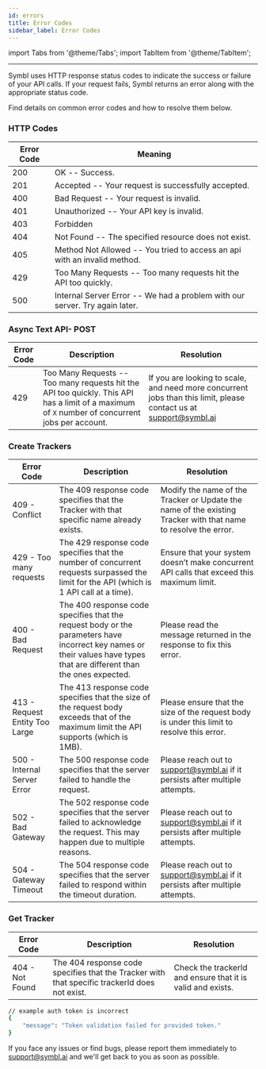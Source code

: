 ```yaml
---
id: errors
title: Error Codes
sidebar_label: Error Codes
---
```

import Tabs from '@theme/Tabs';
import TabItem from '@theme/TabItem';

---
Symbl uses HTTP response status codes to indicate the success or failure of your API calls. If your request fails, Symbl returns an error along with the appropriate status code.

Find details on common error codes and how to resolve them below.

### HTTP Codes

Error Code | Meaning
---------- | -------
200 | OK -- Success.
201 | Accepted -- Your request is successfully accepted.
400 | Bad Request -- Your request is invalid.
401 | Unauthorized -- Your API key is invalid.
403 | Forbidden
404 | Not Found -- The specified resource does not exist.
405 | Method Not Allowed -- You tried to access an api with an invalid method.
429 | Too Many Requests -- Too many requests hit the API too quickly.
500 | Internal Server Error -- We had a problem with our server. Try again later.

### Async Text API- POST

Error Code | Description | Resolution
---------- | ------- | ---------
429 | Too Many Requests -- Too many requests hit the API too quickly. This API has a limit of a maximum of `X` number of concurrent jobs per account.| If you are looking to scale, and need more concurrent jobs than this limit, please contact us at support@symbl.ai


### Create Trackers 

Error Code | Description | Resolution
---------- | ------- | ---------
409 - Conflict | The 409 response code specifies that the Tracker with that specific name already exists. | Modify the name of the Tracker or Update the name of the existing Tracker with that name to resolve the error.
429 - Too many requests | The 429 response code specifies that the number of concurrent requests surpassed the limit for the API (which is 1 API call at a time). | Ensure that your system doesn’t make concurrent API calls that exceed this maximum limit.
400 - Bad Request | The 400 response code specifies that the request body or the parameters have incorrect key names or their values have types that are different than the ones expected. | Please read the message returned in the response to fix this error.
413 - Request Entity Too Large | The 413 response code specifies that the size of the request body exceeds that of the maximum limit the API supports (which is 1MB). | Please ensure that the size of the request body is under this limit to resolve this error.
500 - Internal Server Error | The 500 response code specifies that the server failed to handle the request.| Please reach out to support@symbl.ai if it persists after multiple attempts.
502 - Bad Gateway | The 502 response code specifies that the server failed to acknowledge the request. This may happen due to multiple reasons. | Please reach out to support@symbl.ai if it persists after multiple attempts.
504 - Gateway Timeout | The 504 response code specifies that the server failed to respond within the timeout duration. | Please reach out to support@symbl.ai if it persists after multiple attempts.


### Get Tracker

Error Code | Description | Resolution
---------- | ------- | ---------
404 - Not Found | The 404 response code specifies that the Tracker with that specific trackerId does not exist. | Check the trackerId and ensure that it is valid and exists.


```bash
// example auth token is incorrect
{
    "message": "Token validation failed for provided token."
}
```




<aside class="notice">
If you face any issues or find bugs, please report them immediately to <a href="mailto:support@symbl.ai?subject=Support%20Ticket">support@symbl.ai</a> and we'll get back to you as soon as possible.
</aside>
